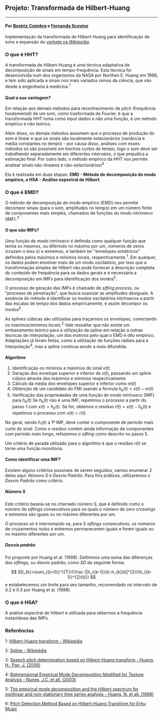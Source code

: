 ## Projeto: Transformada de Hilbert-Huang

---

#### Por [Beatriz Coimbra](https://github.com/beatrizmcoimbra) e [Fernanda Scovino](https://github.com/fernandascovino)

Implementação da transformada de Hilbert-Huang para identificação de sons e expansão do [verbete na *Wikipédia*](https://pt.wikipedia.org/wiki/Transformada_de_Hilbert-Huang).


### O que é HHT?

A transformada de Hilbert-Huang é uma técnica adaptativa de decomposição de sinais em tempo-frequência. Esta técnica foi desenvolvida num dos organismos da NASA por Northen E. Huang em 1998, e tem sido aplicada a sinais nos mais variados ramos da ciência, que vão desde a engenharia à medicina.<sup>1</sup> 

#### Qual a sua vantagem?

Em relação aos demais métodos para reconhecimento de pitch (frequência fundamental) de um som, como trasformada de Fourier, é que a transformada HHT toma como input dados e não uma função, é um método empírico e não teórico. 

Além disso, os demais métodos assumem que o processo de produção do som é linear e que os sinais são localmente estacionários (variância e média constantes no tempo) - por causa disso, análises com esses métodos só são possíveis em trechos curtos de tempo, logo o som deve ser trabalhando separadamente em diferentes intervalos, o que prejudica a estimação final. Por outro lado, o método empírico da HHT nos permite analisar sinais não-lineares e não-estacionários!<sup>3</sup>

Ela é realizada em duas etapas: **EMD - Método de decomposição do modo empírico, e HSA - Análise espectral de Hilbert**. 

### O que é EMD?

O método de decomposição do modo empírico (EMD) nos permite decompor sinais (para o som, amplitudes no tempo) em um número finito de componentes mais simples, chamados de funções do modo intrínseco (IMF).<sup>3</sup>

#### O que são IMFs?

Uma função de modo intrínseco é definida como qualquer função que tenha os mesmos, ou diferindo no máximo por um, números de zeros (cruzam o eixo x) e extremos, e também ter "envelopes simétricos" definidos pelos máximos e mínimos locais, respectivamente.<sup>1</sup>. Em qualquer, os dados podem envolver mais de um modo oscilatório, por isso que a transformação simples de Hilbert não pode fornecer a descrição completa do conteúdo de frequência para os dados gerais e é necessária a decomposição em IMFs para identificação dos modos<sup>5</sup>.

O processo de geração das IMFs é chamado de *sifting process*, ou "processo de peneiração", que busca suavizar as amplitudes desiguais. A essência do método é identificar os modos oscilatórios intrínsecos a partir das escalas de tempo dos dados empiricamente, e assim decompor os modos<sup>5</sup>.

As splines cúbicas são utilizadas para traçarmos os envelopes, conectando os máximos/mínimos locais.<sup>2</sup> Vale ressaltar que não existe um embasamento teórico para a utilização da spline em relação a outras técnicas de interpolação, um dos motivos pelo qual o EMD é dito empírico. Adaptações já foram feitas, como a utilização de funções radiais para a interpolação<sup>4</sup>, mas a spline continua sendo a mais difundida.

#### Algoritmo

1. Identificação os mínimos e máximos do sinal $x(t)$
2. Geração dos envelope superior e inferior de $x(t)$, passando um spline cúbico através dos máximos e mínimos respectivamente
3. Cálculo da média dos envelopes superior e inferior como $m(t)$
4. Obtenção de um candidato do FMI usando a fórmula  $h_{k}(t) = x(t)−m(t)$ 
5. Verificação das propriedades  de uma função do modo intrínseco (IMF) para $h_{k}(t)$
Se $h_{k}(t)$ não é uma IMF, repetimos o processo a partir do passo 1 com $x(t)=h_{k}(t)$. Se for, obtemos o resíduo $r(t) = x(t) - h_{k}(t)$ e repetimos o processo com $x(t) = r(t)$. 

No geral, sendo $h_1(t)$ a 1ª IMF, deve conter o componente de período mais curto do sinal. Como o resíduo contém ainda informação de componentes com período mais longo, refazemos o *sifting* como descrito no passo 5. 

Um critério de parada utilizado para o algoritmo é que o resíduo $r(t)$ se torne uma função monótona.

#### Como identificar uma IMF?

Existem alguns critérios possíveis de serem seguidos, vamos enumerar 2 deles aqui: *Nũmero S* e *Desvio Padrão*. Para fins práticos, utilizaremos o *Desvio Padrão* como critério.

##### Número S

Este critério baseia-se no chamado número S, que é definido como o número de *siftings* consecutivos para os quais o número de zero crossings e extremos são iguais ou no máximo diferentes por um.

O processo só é interrompido se, para S *siftings* consecutivos, os números de cruzamentos nulos e extremos permanecerem iguais e forem iguais ou no máximo diferentes por um.

##### Desvio padrão 

Foi proposto por Huang et al. (1998). Definimos uma soma das diferenças dos *siftings*, ou desvio padrão, como $SD$ da seguinte forma:

$$ SD_{k}=\sum_{{t=0}}^{{T}}{\frac  {|h_{{k-1}}(t)-h_{k}(t)|^{2}}{h_{{k-1}}^{2}(t)}} $$ e estabelecemos um limite para seu tamanho, recomendado no intervalo de 0.2 e 0.3 por Huang et al. (1998).


### O que é HSA?

A análise espectral de Hilbert é utilizada para obtermos a frequência instantânea das IMFs.


### Referências

1: [Hilbert-Huang transform - Wikipédia](https://en.wikipedia.org/wiki/Hilbert%E2%80%93Huang_transform)

2: [Spline - Wikipédia](https://pt.wikipedia.org/wiki/Spline)

3: [Speech pitch determination based on Hilbert-Huang transform - Huang, H.; Pan, J. (2006)](https://www.sciencedirect.com/science/article/pii/S0165168405002367)

4: [Bidimensional Empirical Mode Decomposition Modified for Texture Analysis - Nunes, J.C. et all. (2003)](https://pdfs.semanticscholar.org/4cfd/e80b1f8284e35d7544e84172c95a5d7527fd.pdf)

5: [The empirical mode decomposition and the Hilbert spectrum for nonlinear and non-stationary time series analysis - Huang, N. et all. (1998)](http://rspa.royalsocietypublishing.org/content/454/1971/903)

6: [Pitch Detection Method Based on Hilbert-Huang Transform for Erhu Music](http://umir.umac.mo/jspui/handle/123456789/14152)
